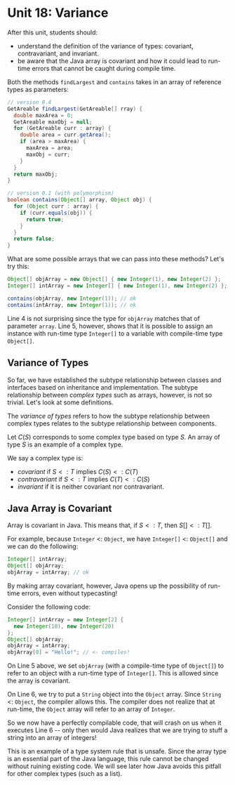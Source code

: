 # Unit 18: Variance

After this unit, students should:

- understand the definition of the variance of types: covariant, contravariant, and invariant.
- be aware that the Java array is covariant and how it could lead to run-time errors that cannot be caught during compile time.

Both the methods `findLargest` and `contains` takes in an array of reference types as parameters:
```Java
// version 0.4
GetAreable findLargest(GetAreable[] rray) {
  double maxArea = 0;
  GetAreable maxObj = null;
  for (GetAreable curr : array) {
    double area = curr.getArea();
    if (area > maxArea) {
      maxArea = area;
	  maxObj = curr;
    }
  }
  return maxObj;
}

// version 0.1 (with polymorphism)
boolean contains(Object[] array, Object obj) {
  for (Object curr : array) {
    if (curr.equals(obj)) {
      return true;
    }
  }
  return false;
}
```

What are some possible arrays that we can pass into these methods?  Let's try this:
```Java
Object[] objArray = new Object[] { new Integer(1), new Integer(2) };
Integer[] intArray = new Integer[] { new Integer(1), new Integer(2) };

contains(objArray, new Integer(1)); // ok
contains(intArray, new Integer(1)); // ok
```

Line 4 is not surprising since the type for `objArray` matches that of parameter `array`.  Line 5, however, shows that it is possible to assign an instance with run-time type `Integer[]` to a variable with compile-time type `Object[]`.

## Variance of Types

So far, we have established the subtype relationship between classes and interfaces based on inheritance and implementation.  The subtype relationship between _complex types_ such as arrays, however, is not so trivial.  Let's look at some definitions.

The _variance of types_ refers to how the subtype relationship between complex types relates to the subtype relationship between components.

Let $C(S)$ corresponds to some complex type based on type $S$.  An array of type $S$ is an example of a complex type.

We say a complex type is:

- _covariant_ if $S <: T$ implies $C(S) <: C(T)$
- _contravariant_ if $S <: T$ implies $C(T) <: C(S)$
- _invariant_ if it is neither covariant nor contravariant.

## Java Array is Covariant

Array is covariant in Java.  This means that, if $S <: T$, then $S[] <: T[]$.  

For example, because `Integer` <: `Object`, we have `Integer[]` <: `Object[]` and we can do the following:

```Java
Integer[] intArray;
Object[] objArray;
objArray = intArray; // ok
```

By making array covariant, however, Java opens up the possibility of run-time errors, even without typecasting!

Consider the following code:
```Java
Integer[] intArray = new Integer[2] {
  new Integer(10), new Integer(20)
};
Object[] objArray;
objArray = intArray;
objArray[0] = "Hello!"; // <- compiles!
```

On Line 5 above, we set `objArray` (with a compile-time type of `Object[]`) to refer to an object with a run-time type of `Integer[]`.  This is allowed since the array is covariant.

On Line 6, we try to put a `String` object into the `Object` array.  Since `String` <: `Object`, the compiler allows this.  The compiler does not realize that at run-time, the `Object` array will refer to an array of `Integer`.  

So we now have a perfectly compilable code, that will crash on us when it executes Line 6 -- only then would Java realizes that we are trying to stuff a string into an array of integers!

This is an example of a type system rule that is unsafe.  Since the array type is an essential part of the Java language, this rule cannot be changed without ruining existing code.  We will see later how Java avoids this pitfall for other complex types (such as a list).
